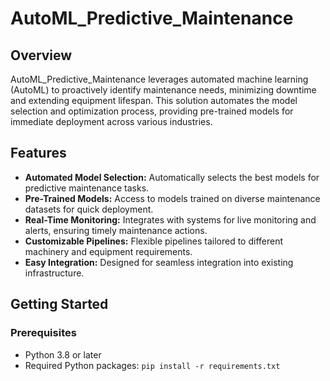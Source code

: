 # AutoML_Predictive_Maintenance

## Overview
AutoML_Predictive_Maintenance leverages automated machine learning (AutoML) to proactively identify maintenance needs, minimizing downtime and extending equipment lifespan. This solution automates the model selection and optimization process, providing pre-trained models for immediate deployment across various industries.

## Features
- **Automated Model Selection:** Automatically selects the best models for predictive maintenance tasks.
- **Pre-Trained Models:** Access to models trained on diverse maintenance datasets for quick deployment.
- **Real-Time Monitoring:** Integrates with systems for live monitoring and alerts, ensuring timely maintenance actions.
- **Customizable Pipelines:** Flexible pipelines tailored to different machinery and equipment requirements.
- **Easy Integration:** Designed for seamless integration into existing infrastructure.

## Getting Started

### Prerequisites
- Python 3.8 or later
- Required Python packages: `pip install -r requirements.txt`
